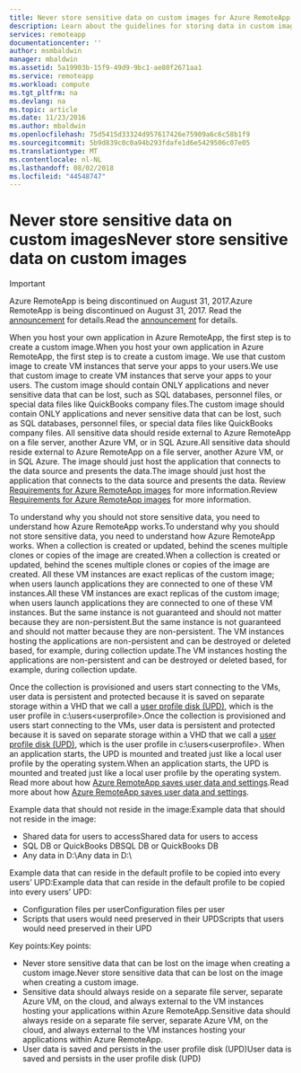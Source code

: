 ```yaml
---
title: Never store sensitive data on custom images for Azure RemoteApp | Microsoft Docs
description: Learn about the guidelines for storing data in custom images in Azure RemoteApp
services: remoteapp
documentationcenter: ''
author: msmbaldwin
manager: mbaldwin
ms.assetid: 5a19903b-15f9-49d9-9bc1-ae80f2671aa1
ms.service: remoteapp
ms.workload: compute
ms.tgt_pltfrm: na
ms.devlang: na
ms.topic: article
ms.date: 11/23/2016
ms.author: mbaldwin
ms.openlocfilehash: 75d5415d33324d957617426e75909a6c6c58b1f9
ms.sourcegitcommit: 5b9d839c0c0a94b293fdafe1d6e5429506c07e05
ms.translationtype: MT
ms.contentlocale: nl-NL
ms.lasthandoff: 08/02/2018
ms.locfileid: "44548747"
---
```

# <a name="never-store-sensitive-data-on-custom-images"></a><span data-ttu-id="cb3d1-103">Never store sensitive data on custom images</span><span class="sxs-lookup"><span data-stu-id="cb3d1-103">Never store sensitive data on custom images</span></span>
> [!IMPORTANT]
> <span data-ttu-id="cb3d1-104">Azure RemoteApp is being discontinued on August 31, 2017.</span><span class="sxs-lookup"><span data-stu-id="cb3d1-104">Azure RemoteApp is being discontinued on August 31, 2017.</span></span> <span data-ttu-id="cb3d1-105">Read the [announcement](https://go.microsoft.com/fwlink/?linkid=821148) for details.</span><span class="sxs-lookup"><span data-stu-id="cb3d1-105">Read the [announcement](https://go.microsoft.com/fwlink/?linkid=821148) for details.</span></span>
> 
> 

<span data-ttu-id="cb3d1-106">When you host your own application in Azure RemoteApp, the first step is to create a custom image.</span><span class="sxs-lookup"><span data-stu-id="cb3d1-106">When you host your own application in Azure RemoteApp, the first step is to create a custom image.</span></span> <span data-ttu-id="cb3d1-107">We use that custom image to create VM instances that serve your apps to your users.</span><span class="sxs-lookup"><span data-stu-id="cb3d1-107">We use that custom image to create VM instances that serve your apps to your users.</span></span> <span data-ttu-id="cb3d1-108">The custom image should contain ONLY applications and never sensitive data that can be lost, such as SQL databases, personnel files, or special data files like QuickBooks company files.</span><span class="sxs-lookup"><span data-stu-id="cb3d1-108">The custom image should contain ONLY applications and never sensitive data that can be lost, such as SQL databases, personnel files, or special data files like QuickBooks company files.</span></span> <span data-ttu-id="cb3d1-109">All sensitive data should reside external to Azure RemoteApp on a file server, another Azure VM, or in SQL Azure.</span><span class="sxs-lookup"><span data-stu-id="cb3d1-109">All sensitive data should reside external to Azure RemoteApp on a file server, another Azure VM, or in SQL Azure.</span></span> <span data-ttu-id="cb3d1-110">The image should just host the application that connects to the data source and presents the data.</span><span class="sxs-lookup"><span data-stu-id="cb3d1-110">The image should just host the application that connects to the data source and presents the data.</span></span> <span data-ttu-id="cb3d1-111">Review [Requirements for Azure RemoteApp images](remoteapp-imagereqs.md) for more information.</span><span class="sxs-lookup"><span data-stu-id="cb3d1-111">Review [Requirements for Azure RemoteApp images](remoteapp-imagereqs.md) for more information.</span></span> 

<span data-ttu-id="cb3d1-112">To understand why you should not store sensitive data, you need to understand how Azure RemoteApp works.</span><span class="sxs-lookup"><span data-stu-id="cb3d1-112">To understand why you should not store sensitive data, you need to understand how Azure RemoteApp works.</span></span> <span data-ttu-id="cb3d1-113">When a collection is created or updated, behind the scenes multiple clones or copies of the image are created.</span><span class="sxs-lookup"><span data-stu-id="cb3d1-113">When a collection is created or updated, behind the scenes multiple clones or copies of the image are created.</span></span> <span data-ttu-id="cb3d1-114">All these VM instances are exact replicas of the custom image; when users launch applications they are connected to one of these VM instances.</span><span class="sxs-lookup"><span data-stu-id="cb3d1-114">All these VM instances are exact replicas of the custom image; when users launch applications they are connected to one of these VM instances.</span></span> <span data-ttu-id="cb3d1-115">But the same instance is not guaranteed and should not matter because they are non-persistent.</span><span class="sxs-lookup"><span data-stu-id="cb3d1-115">But the same instance is not guaranteed and should not matter because they are non-persistent.</span></span> <span data-ttu-id="cb3d1-116">The VM instances hosting the applications are non-persistent and can be destroyed or deleted based, for example, during collection update.</span><span class="sxs-lookup"><span data-stu-id="cb3d1-116">The VM instances hosting the applications are non-persistent and can be destroyed or deleted based, for example, during collection update.</span></span> 

<span data-ttu-id="cb3d1-117">Once the collection is provisioned and users start connecting to the VMs, user data is persistent and protected because it is saved on separate storage within a VHD that we call a [user profile disk (UPD)](remoteapp-upd.md), which is the user profile in c:\users\<userprofile>.</span><span class="sxs-lookup"><span data-stu-id="cb3d1-117">Once the collection is provisioned and users start connecting to the VMs, user data is persistent and protected because it is saved on separate storage within a VHD that we call a [user profile disk (UPD)](remoteapp-upd.md), which is the user profile in c:\users\<userprofile>.</span></span> <span data-ttu-id="cb3d1-118">When an application starts, the UPD is mounted and treated just like a local user profile by the operating system.</span><span class="sxs-lookup"><span data-stu-id="cb3d1-118">When an application starts, the UPD is mounted and treated just like a local user profile by the operating system.</span></span> <span data-ttu-id="cb3d1-119">Read more about how [Azure RemoteApp saves user data and settings](remoteapp-upd.md).</span><span class="sxs-lookup"><span data-stu-id="cb3d1-119">Read more about how [Azure RemoteApp saves user data and settings](remoteapp-upd.md).</span></span>

<span data-ttu-id="cb3d1-120">Example data that should not reside in the image:</span><span class="sxs-lookup"><span data-stu-id="cb3d1-120">Example data that should not reside in the image:</span></span>

* <span data-ttu-id="cb3d1-121">Shared data for users to access</span><span class="sxs-lookup"><span data-stu-id="cb3d1-121">Shared data for users to access</span></span>
* <span data-ttu-id="cb3d1-122">SQL DB or QuickBooks DB</span><span class="sxs-lookup"><span data-stu-id="cb3d1-122">SQL DB or QuickBooks DB</span></span>
* <span data-ttu-id="cb3d1-123">Any data in D:\\</span><span class="sxs-lookup"><span data-stu-id="cb3d1-123">Any data in D:\\</span></span>

<span data-ttu-id="cb3d1-124">Example data that can reside in the default profile to be copied into every users’ UPD:</span><span class="sxs-lookup"><span data-stu-id="cb3d1-124">Example data that can reside in the default profile to be copied into every users’ UPD:</span></span>

* <span data-ttu-id="cb3d1-125">Configuration files per user</span><span class="sxs-lookup"><span data-stu-id="cb3d1-125">Configuration files per user</span></span>
* <span data-ttu-id="cb3d1-126">Scripts that users would need preserved in their UPD</span><span class="sxs-lookup"><span data-stu-id="cb3d1-126">Scripts that users would need preserved in their UPD</span></span>

<span data-ttu-id="cb3d1-127">Key points:</span><span class="sxs-lookup"><span data-stu-id="cb3d1-127">Key points:</span></span>

* <span data-ttu-id="cb3d1-128">Never store sensitive data that can be lost on the image when creating a custom image.</span><span class="sxs-lookup"><span data-stu-id="cb3d1-128">Never store sensitive data that can be lost on the image when creating a custom image.</span></span>
* <span data-ttu-id="cb3d1-129">Sensitive data should always reside on a separate file server, separate Azure VM, on the cloud, and always external to the VM instances hosting your applications within Azure RemoteApp.</span><span class="sxs-lookup"><span data-stu-id="cb3d1-129">Sensitive data should always reside on a separate file server, separate Azure VM, on the cloud, and always external to the VM instances hosting your applications within Azure RemoteApp.</span></span> 
* <span data-ttu-id="cb3d1-130">User data is saved and persists in the user profile disk (UPD)</span><span class="sxs-lookup"><span data-stu-id="cb3d1-130">User data is saved and persists in the user profile disk (UPD)</span></span>

